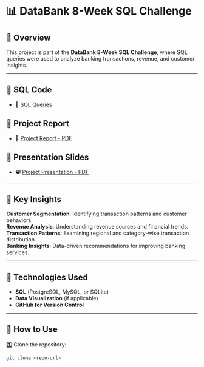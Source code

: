 # 📊 DataBank 8-Week SQL Challenge

## 📝 Overview  
This project is part of the **DataBank 8-Week SQL Challenge**, where SQL queries were used to analyze banking transactions, revenue, and customer insights.

---
## 🔹 SQL Code
- 📜 [SQL Queries](https://github.com/HugoBA25/MIS_443/blob/main/DataBank_8WeekSQLChallenge/databank_queries.sql)
## 🔹 Project Report
- 📕 [Project Report - PDF](https://github.com/HugoBA25/MIS_443/blob/main/DataBank_8WeekSQLChallenge/MIS_443_Project_Present_Nguyen%20Thanh%20Giang_2132300593.pdf)

## 🔹 Presentation Slides
- 📽️ [Project Presentation - PDF](https://github.com/HugoBA25/MIS_443/blob/main/DataBank_8WeekSQLChallenge/MIS_443_Final_Project_Present_Nguyen%20Thanh%20Giang_2132300593.pdf)

---

## 🔹 Key Insights  
**Customer Segmentation**: Identifying transaction patterns and customer behaviors.  
**Revenue Analysis**: Understanding revenue sources and financial trends.  
**Transaction Patterns**: Examining regional and category-wise transaction distribution.  
**Banking Insights**: Data-driven recommendations for improving banking services.  

---

## 🚀 Technologies Used  
- **SQL** (PostgreSQL, MySQL, or SQLite)  
- **Data Visualization** (if applicable)  
- **GitHub for Version Control**  

---

## 📌 How to Use  
1️⃣ Clone the repository:  
   ```bash
   git clone <repo-url>
